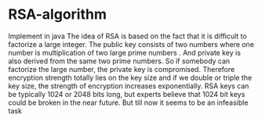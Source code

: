 # RSA-algorithm
Implement in java
 The idea of RSA is based on the fact that it is difficult to factorize a large integer. 
The public key consists of two numbers
 where one number is multiplication of two large prime numbers
. And private key is also derived from the same two prime numbers. So if somebody can factorize the large number, the private key is compromised. 
Therefore encryption strength totally lies on the key size and if we double or triple the key size, the strength of encryption increases exponentially.
 RSA keys can be typically 1024 or 2048 bits long, but experts believe that 1024 bit keys could be broken in the near future. But till now it seems to be an infeasible task

